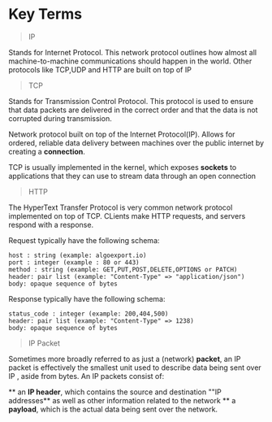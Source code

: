 # Key Terms

> IP

  Stands for  Internet Protocol. This network protocol outlines how almost all machine-to-machine communications should happen
  in the world. Other protocols like TCP,UDP and HTTP are built on top of IP

> TCP

  Stands for Transmission Control Protocol. This protocol is used to ensure that data packets are delivered in the
  correct order and that the data is not corrupted during transmission.

  Network protocol built on top of the Internet Protocol(IP). Allows for ordered, reliable data delivery between machines over the public internet by creating a **connection**.

  TCP is usually implemented in the kernel, which exposes **sockets** to applications that they can use to stream data through an open connection

> HTTP

  The HyperText Transfer Protocol is very common network protocol implemented on top of TCP. CLients make HTTP requests, and servers respond with a response.

  Request typically have the following schema:

  ```
  host : string (example: algoexport.io)
  port : integer (example : 80 or 443)
  method : string (example: GET,PUT,POST,DELETE,OPTIONS or PATCH)
  header: pair list (example: "Content-Type" => "application/json")
  body: opaque sequence of bytes
  ```
  Response typically have the following schema:

  ```
  status_code : integer (example: 200,404,500)
  header: pair list (example: "Content-Type" => 1238)
  body: opaque sequence of bytes
  ```

> IP Packet
  
  Sometimes more broadly referred to as just a (network) **packet**, an IP packet is effectively the smallest unit used to describe
  data being sent over IP , aside from bytes. An IP packets consist of:

  ** an **IP header**, which contains the source and destination ""IP addresses** as well as other information related to the network
  ** a **payload**, which is the actual data being sent over the network.
